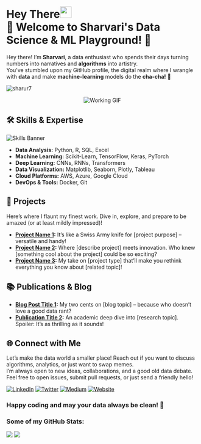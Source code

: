 # Hey There<img src="https://github.com/sharur7/sharur7-profile-readme/blob/master/wave.gif" width="30px"><br>🌟 Welcome to Sharvari's Data Science & ML Playground! 🌟
Hey there! I’m **Sharvari**, a data enthusiast who spends their days turning numbers into narratives and **algorithms** into artistry. <br>
You’ve stumbled upon my GitHub profile, the digital realm where I wrangle with **data** and make **machine-learning** models do the **cha-cha!** 💃

<p align="left"> <img src="https://komarev.com/ghpvc/?username=sharur7" alt="sharur7" /> </p> 

<div align="center">
  <img src="https://user-images.githubusercontent.com/74038190/212747903-e9bdf048-2dc8-41f9-b973-0e72ff07bfba.gif" alt="Working GIF"/>
</div>


## 🛠️ Skills & Expertise
![Skills Banner](https://github.com/Anmol-Baranwal/Cool-GIFs-For-GitHub/assets/74038190/d48893bd-0757-481c-8d7e-ba3e163feae7)
- **Data Analysis:** Python, R, SQL, Excel 
- **Machine Learning:** Scikit-Learn, TensorFlow, Keras, PyTorch 
- **Deep Learning:** CNNs, RNNs, Transformers 
- **Data Visualization:** Matplotlib, Seaborn, Plotly, Tableau 
- **Cloud Platforms:** AWS, Azure, Google Cloud 
- **DevOps & Tools:** Docker, Git

## 🚀 Projects

Here’s where I flaunt my finest work. Dive in, explore, and prepare to be amazed (or at least mildly impressed)!

- **[Project Name 1](https://github.com/your-username/project-1):** It’s like a Swiss Army knife for [project purpose] – versatile and handy!
- **[Project Name 2](https://github.com/your-username/project-2):** Where [describe project] meets innovation. Who knew [something cool about the project] could be so exciting?
- **[Project Name 3](https://github.com/your-username/project-3):** My take on [project type] that’ll make you rethink everything you know about [related topic]!

## 📚 Publications & Blog

- **[Blog Post Title 1](https://your-blog.com/post-1):** My two cents on [blog topic] – because who doesn’t love a good data rant?
- **[Publication Title 2](https://your-research-paper.com):** An academic deep dive into [research topic]. Spoiler: It’s as thrilling as it sounds!

## 🌐 Connect with Me

Let’s make the data world a smaller place! Reach out if you want to discuss algorithms, analytics, or just want to swap memes. <br> I’m always open to new ideas, collaborations, and a good old data debate. <br>Feel free to open issues, submit pull requests, or just send a friendly hello!

[![LinkedIn](https://img.shields.io/badge/LinkedIn-%230077B5.svg?&style=for-the-badge&logo=linkedin&logoColor=white)](https://www.linkedin.com/in/your-profile)
[![Twitter](https://img.shields.io/badge/Twitter-%231DA1F2.svg?&style=for-the-badge&logo=twitter&logoColor=white)](https://twitter.com/your-twitter)
[![Medium](https://img.shields.io/badge/Medium-%23000000.svg?&style=for-the-badge&logo=medium&logoColor=white)](https://medium.com/@your-profile)
[![Website](https://img.shields.io/badge/Website-%23000000.svg?&style=for-the-badge&logo=google-chrome&logoColor=white)](https://your-website.com)


### Happy coding and may your data always be clean! 🚀


### Some of my GitHub Stats:
<p>
    <img src="https://github-readme-stats.vercel.app/api?username=sharur7&show_icons=true&theme=tokyonight&line_height=40">
    <img src="https://github-readme-stats.vercel.app/api/top-langs/?username=sharur7&theme=tokyonight">
</p>

